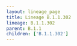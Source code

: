 ```yaml
---
layout: lineage_page
title: Lineage B.1.1.302
lineage: B.1.1.302
parent: B.1.1
children: ['B.1.1.302']
---
```


